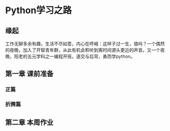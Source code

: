 # Python学习之路

## 缘起

工作无聊多余有趣，生活不尽如意，内心在呼喊：这样子过一生，值吗？一个偶然的夜晚，加入了开智青年群，从此有机会聆听到离时间源头更近的声音。又一个夜晚，阳老的五元学科之一编程开班，遂交与后背，勇而学python。

## 第一章 课前准备
### 正篇
###  折腾篇
## 第二章 本周作业 


 

